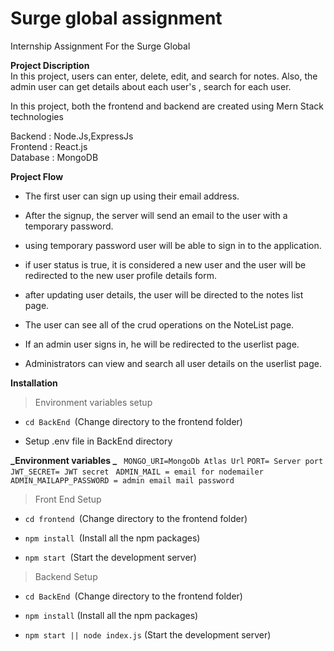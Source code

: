 # Surge global assignment

Internship Assignment For the Surge Global

**Project Discription**<br/>
In this project, users can enter, delete, edit, and search for notes. Also, the admin user can get details about each user's , search for each user.

In this project, both the frontend and backend are created using Mern Stack technologies

Backend : Node.Js,ExpressJs<br/>
Frontend : React.js<br/>
Database : MongoDB<br/>

**Project Flow**<br/>

- The first user can sign up using their email address.

- After the signup, the server will send an email to the user with a temporary password.

- using temporary password user will be able to sign in to the application.

- if user status is true, it is considered a new user and the user will be redirected to the new user profile details form.

- after updating user details, the user will be directed to the notes list page.

- The user can see all of the crud operations on the NoteList page.

- If an admin user signs in, he will be redirected to the userlist page.

- Administrators can view and search all user details on the userlist page.

**Installation**

> Environment variables setup

- `cd BackEnd `(Change directory to the frontend folder)

- Setup .env file in BackEnd directory

**_Environment variables _**
` MONGO_URI=MongoDb Atlas Url`
`PORT= Server port `
`JWT_SECRET= JWT secret `
`ADMIN_MAIL = email for nodemailer `
`ADMIN_MAILAPP_PASSWORD = admin email mail password `

> Front End Setup

- `cd frontend `(Change directory to the frontend folder)

- `npm install `(Install all the npm packages)

- `npm start `(Start the development server)

> Backend Setup

- `cd BackEnd `(Change directory to the frontend folder)

- `npm install` (Install all the npm packages)

- `npm start || node index.js` (Start the development server)
